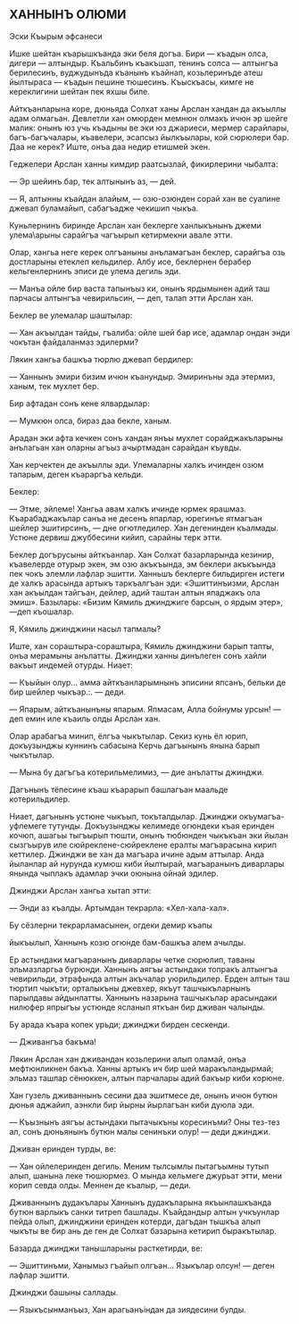 ## ХАННЫНЪ ОЛЮМИ

Эски Къырым эфсанеси

Ишке шейтан къарышкъанда эки беля догъа.
Бири — къадын олса, дигери — алтындыр.
Къальбинъ къакъшап, тенинъ солса — алтынгъа берилесинъ, вуджудынъда къанынъ къайнап, козьлеринъде атеш йылтыраса — къадын пешине тюшесинъ.
Къыскъасы, кимге не кереклигини шейтан пек яхшы биле.

Айткъанларына коре, дюньяда Солхат ханы Арслан хандан да акъыллы адам олмагьан.
Девлетли хан омюрден мемнюн олмакъ ичюн эр шейге малик: онынъ юз учь къадыны ве эки юз джариеси, мермер сарайлары, багъ-багъчалары, къавелери, эсапсыз йылкъылары, кой сюрюлери бар.
Даа не керек?
Иште, онъа даа недир етишмей экен.

Геджелери Арслан ханны кимдир раатсызлай, фикирлерини чыбалта:

— Эр шейинъ бар, тек алтынынъ аз, — дей.

— Я, алтынны къайдан алайым, — озю-озюнден сорай хан ве суалине джевап буламайып, сабагъадже чекишип чыкъа.

Куньлернинъ биринде Арслан хан беклерге ханлыкънынъ джеми улема\арыны сарайгъа чагъырып кетирмекни авале этти.

Олар, хангьа неге керек олгъаныны анъламагъан беклер, сарайгъа озь достларыны етеклеп кельдилер.
Албу исе, беклернен берабер кельгенлернинъ эписи де улема дегиль эди.

— Манъа ойле бир васта тапынъыз ки, онынъ ярдымынен адий таш парчасы алтынгъа чевирильсин, — деп, талап этти Арслан хан.

Беклер ве улемалар шаштылар:

— Хан акъылдан тайды, гъалиба: ойле шей бар исе, адамлар ондан энди чокътан файдаланмаз эдилерми?

Лякин хангьа башкъа тюрлю джевап бердилер:

— Ханнынъ эмири бизим ичюн къанундыр.
Эмиринъны эда этермиз, ханым, тек мухлет бер.

Бир афтадан сонъ кене ялвардылар:

— Мумкюн олса, бираз даа бекле, ханым.

Арадан эки афта кечкен сонъ хандан янъы мухлет сорайджакъларыны анълагьан хан оларны агъыз ачыртмадан сарайдан къувды.

Хан керчектен де акъыллы эди.
Улемаларны халкъ ичинден озюм тапарым, деген къараргъа кельди.

Беклер:

— Этме, эйлеме!
Хангьа авам халкъ ичинде юрмек ярашмаз.
Къарабаджакълар санъа не десенъ япарлар, юрегинъе ятмагъан шейлер эшитирсинъ, — дне огютледилер.
Хан дегенинден къалмады.
Устюне дервиш джуббесини кийип, сарайны терк этти.

Беклер догърусыны айткъанлар.
Хан Солхат базарларында кезинир, къавелерде отурыр экен, эм озю акъкъында, эм беклери акъкъында пек чокъ элемли лафлар эшитти.
Ханньшъ беклерге бильдирген истеги де халкъ арасында артыкъ таркъалгъан эди: «Эшиттинъизми, Арслан хан акъылдан тайгъан, дейлер, адий таштан алтын япаджакъ ола эмиш».
Базылары: «Бизим Кямиль джинджиге барсын, о ярдым этер», —деп къошалар.

Я, Кямиль джинджини насыл тапмалы?

Иште, хан сораштыра-сораштыра, Кямиль джинджини барып тапты, онъа мерамыны анълатты.
Джинджи ханны динълеген сонъ хайли вакъыт индемей отурды.
Ниает:

— Къыйын олур...
амма айткъанларымнынъ эписини япсанъ, бельки де бир шейлер чыкъар.:. — деди.

— Япарым, айткъанынъны япарым.
Япмасам, Алла бойнумы урсын! — деп емин иле къаиль олды Арслан хан.

Олар арабагъа минип, ёлгъа чыкътылар.
Секиз кунь ёл юрип, докъузынджы куннинъ сабасына Керчь дагъынынъ янына барып чыкътылар.

— Мына бу дагъгъа котерильмелимиз, — дие анълатты джинджи.

Дагънынъ тёпесине къаш къарарып башлагъан маальде котерильдилер.

Ниает, дагънынъ устюне чыкъып, токъталдылар.
Джинджи окъумагъа-уфлемеге тутунды.
Докъузынджы келимеде огюндеки къая еринден кочюп, ашагьы тыгъырып тюшти, онынъ тюбюнден чыкъкъан эки йылан сызгъырув иле сюйреклене-сюйреклене ералты магъарасына кирип кеттилер.
Джинджи ве хан да магъара ичине адым аттылар.
Анда йыланлар ай нурунда кумюш киби йылтырай, магъаранынъ диварлары янында чыплакъ адамлар эчки оюнына ойнай эдилер.

Джинджи Арслан хангьа хытап этти:

— Энди аз къалды.
Артымдан текрарла: «Хел-хала-хал».

Бу сёзлерни текрарламасынен, огдеки демир къапы

йыкъылып, Ханнынъ козю огюнде бам-башкъа алем ачылды.

Ер астындаки магъаранынъ диварлары четке сюрюлип, таваны эльмазларгьа бурюнди.
Ханнынъ аягъы астындаки топракъ алтынгъа чевирильди, этрафында алтын акъчалар уюрильдилер.
Ерден алтын таш тюртип чыкъти; орталыкъны джевхер, якъут ташчыкъларнынъ парылдавы айдынлатты.
Ханнынъ назарына ташчыкълар арасындаки нилюфер япрыгъы устюнде ясланып яткъан бир дживан чалынды.

Бу арада къара копек урьди; джинджи бирден сескенди.

— Дживангъа бакъма!

Лякин Арслан хан дживандан козьлерини алып оламай, онъа мефтюнликнен бакъа.
Ханны артыкъ ич бир шей маракъландырмай; эльмаз ташлар сёнюккен, алтын парчалары адий бакъыр киби корюне.

Хан гузель дживаннынъ сесини даа эшитмесе де, онынъ ичюн бутюн дюнья аджайип, аэнкли бир йырны йырлагъан киби дуюла эди.

— Къызнынъ аягъы астындаки пытачыкъны коресинъми?
Оны тез-тез ал, сонъ дюньянынъ бутюн малы сенинъки олур! — деди джинджи.

Дживан еринден турды, ве:

— Хан ойлелеринден дегиль.
Меним тылсымлы пытагъымны тутып алып, шанына леке тюшюрмез.
О мында кельмеге джурьат этти, мени корип севда олды.
Меннен де къалыр, — деди.

Дживаннынъ дудакълары Ханнынъ дудакъларына якъынлашкъанда бутюн варлыкъ санки титреп башлады.
Къайдандыр алтын учкъунлар пейда олып, джинджини еринден котерди, дагъдан тышкъа алып чыкъты ве бир ань де ген де Солхат базарына кетирип быракътылар.

Базарда джинджи танышларыны расткетирди, ве:

— Эшиттинъми, Ханымыз гъайып олгъан...
Языкълар олсун! — деген лафлар эшитти.

Джинджи башыны саллады.

— Языкъсынманъыз, Хан арагьанъіндан да зиядесини булды.
